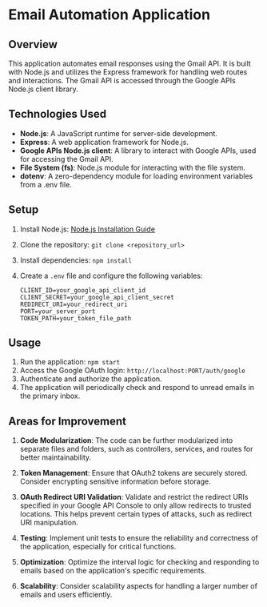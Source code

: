 # Email Automation Application

## Overview

This application automates email responses using the Gmail API. It is built with Node.js and utilizes the Express framework for handling web routes and interactions. The Gmail API is accessed through the Google APIs Node.js client library.

## Technologies Used

- **Node.js**: A JavaScript runtime for server-side development.
- **Express**: A web application framework for Node.js.
- **Google APIs Node.js client**: A library to interact with Google APIs, used for accessing the Gmail API.
- **File System (fs)**: Node.js module for interacting with the file system.
- **dotenv**: A zero-dependency module for loading environment variables from a .env file.
  
## Setup

1. Install Node.js: [Node.js Installation Guide](https://nodejs.org/)
2. Clone the repository: `git clone <repository_url>`
3. Install dependencies: `npm install`
4. Create a `.env` file and configure the following variables:

    ```env
    CLIENT_ID=your_google_api_client_id
    CLIENT_SECRET=your_google_api_client_secret
    REDIRECT_URI=your_redirect_uri
    PORT=your_server_port
    TOKEN_PATH=your_token_file_path
    ```

## Usage

1. Run the application: `npm start`
2. Access the Google OAuth login: `http://localhost:PORT/auth/google`
3. Authenticate and authorize the application.
4. The application will periodically check and respond to unread emails in the primary inbox.

## Areas for Improvement

1. **Code Modularization**: The code can be further modularized into separate files and folders, such as controllers, services, and routes for better maintainability.
   
2. **Token Management**: Ensure that OAuth2 tokens are securely stored. Consider encrypting sensitive information before storage.
   
4. **OAuth Redirect URI Validation**: Validate and restrict the redirect URIs specified in your Google API Console to only allow redirects to trusted locations. This helps prevent certain types of attacks, such as redirect URI manipulation.

5. **Testing**: Implement unit tests to ensure the reliability and correctness of the application, especially for critical functions.

6. **Optimization**: Optimize the interval logic for checking and responding to emails based on the application's specific requirements.

7. **Scalability**: Consider scalability aspects for handling a larger number of emails and users efficiently.
